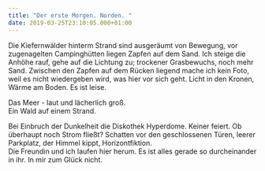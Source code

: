 ```yaml
---
title: "Der erste Morgen. Norden. "
date: 2019-03-25T23:10:05.000+01:00
---
```

Die Kiefernwälder hinterm Strand sind ausgeräumt von Bewegung, vor zugenagelten Campinghütten liegen Zapfen auf dem Sand. Ich steige die Anhöhe rauf, gehe auf die Lichtung zu; trockener Grasbewuchs, noch mehr Sand. Zwischen den Zapfen auf dem Rücken liegend mache ich kein Foto, weil es nicht wiedergeben wird, was hier vor sich geht. Licht in den Kronen, Wärme am Boden. Es ist leise.

Das Meer - laut und lächerlich groß.\
Ein Wald auf einem Strand.

Bei Einbruch der Dunkelheit die Diskothek Hyperdome. Keiner feiert. Ob überhaupt noch Strom fließt? Schatten vor den geschlossenen Türen, leerer Parkplatz, der Himmel kippt, Horizontfiktion.\
Die Freundin und ich laufen hier herum. Es ist alles gerade so durcheinander in ihr. In mir zum Glück nicht.